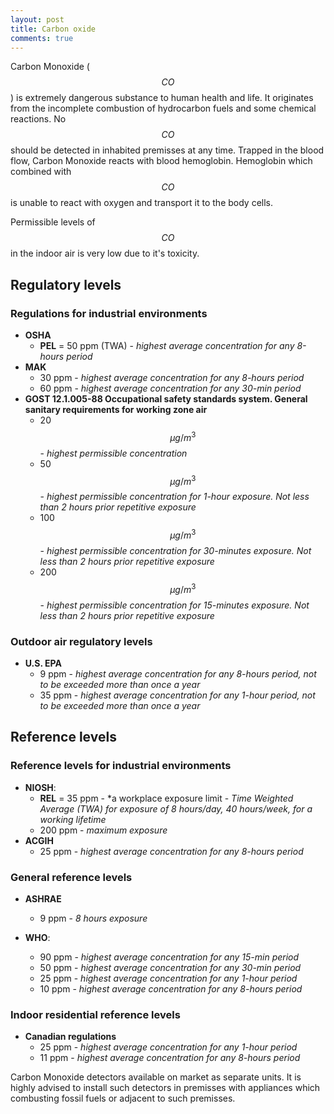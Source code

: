 ```yaml
---
layout: post
title: Carbon oxide
comments: true
---
```


Carbon Monoxide ( $$CO$$ ) is extremely dangerous substance to human health and life. It originates from the incomplete combustion of hydrocarbon fuels and some chemical reactions.
No $$CO$$ should be detected in inhabited premisses at any time. Trapped in the blood flow, Carbon Monoxide reacts with blood hemoglobin. Hemoglobin which combined with $$CO$$ is unable to react with oxygen and transport it to the body cells.

Permissible levels of $$CO$$ in the indoor air is very low due to it's toxicity.

## Regulatory levels

### Regulations for industrial environments

- **OSHA**
  - **PEL** = 50 ppm (TWA) - *highest average concentration for any 8-hours period*
- **MAK**
  - 30 ppm - *highest average concentration for any 8-hours period*
  - 60 ppm - *highest average concentration for any 30-min period*
- **GOST 12.1.005-88 Occupational safety standards system. General sanitary requirements for working zone air**
  - 20 $$\mu g/m^3$$ - *highest permissible concentration*
  - 50 $$\mu g/m^3$$ - *highest permissible concentration for 1-hour exposure. Not less than 2 hours prior repetitive exposure*
  - 100 $$\mu g/m^3$$ - *highest permissible concentration for 30-minutes exposure. Not less than 2 hours prior repetitive exposure*
  - 200 $$\mu g/m^3$$ - *highest permissible concentration for 15-minutes exposure. Not less than 2 hours prior repetitive exposure*

### Outdoor air regulatory levels

- **U.S. EPA**
  - 9 ppm - *highest average concentration for any 8-hours period, not to be exceeded more than once a year*
  - 35 ppm - *highest average concentration for any 1-hour period, not to be exceeded more than once a year*

## Reference levels

### Reference levels for industrial environments

- **NIOSH**:
  - **REL** = 35 ppm - *a workplace exposure limit - *Time Weighted Average (TWA) for exposure of 8 hours/day, 40 hours/week, for a working lifetime*
  - 200 ppm - *maximum exposure*
- **ACGIH**
  - 25 ppm - *highest average concentration for any 8-hours period*

### General reference levels

- **ASHRAE**
  - 9 ppm - *8 hours exposure*

- **WHO**:
  - 90 ppm - *highest average concentration for any 15-min period*
  - 50 ppm - *highest average concentration for any 30-min period*
  - 25 ppm - *highest average concentration for any 1-hour period*
  - 10 ppm - *highest average concentration for any 8-hours period*

### Indoor residential reference levels

- **Canadian regulations**
  - 25 ppm - *highest average concentration for any 1-hour period*
  - 11 ppm - *highest average concentration for any 8-hours period*

Carbon Monoxide detectors available on market as separate units. It is highly advised to install such detectors in premisses with appliances which combusting fossil fuels or adjacent to such premisses.
